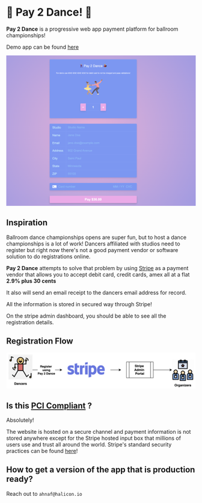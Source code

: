# 🕺 Pay 2 Dance! 💃

**Pay 2 Dance** is a progressive web app payment platform for ballroom championships!

Demo app can be found [here](https://www.pay2.dance)

![AppScreenshot](https://raw.githubusercontent.com/ahnafyy/Pay2Dance/main/Pay2DanceApp.png)

## Inspiration

Ballroom dance championships opens are super fun, but to host a dance championships is a lot of work! Dancers affiliated with studios need to register but right now there's not a good payment vendor or software solution to do registrations online.

**Pay 2 Dance** attempts to solve that problem by using [Stripe](https://stripe.com/) as a payment vendor that allows you to accept debit card, credit cards, amex all at a flat **2.9% plus 30 cents**

It also will send an email receipt to the dancers email address for record.

All the information is stored in secured way through Stripe!

On the stripe admin dashboard, you should be able to see all the registration details.

## Registration Flow

![Flow](https://raw.githubusercontent.com/ahnafyy/Pay2Dance/main/Pay2DanceFlow.png)

## Is this [PCI Compliant](https://en.wikipedia.org/wiki/Payment_Card_Industry_Data_Security_Standard) ?

Absolutely!

The website is hosted on a secure channel and payment information is not stored anywhere except for the Stripe hosted input box that millions of users use and trust all around the world. Stripe's standard security practices can be found [here](https://stripe.com/docs/security/stripe)!

## How to get a version of the app that is production ready?

Reach out to  `ahnaf@halicon.io`
